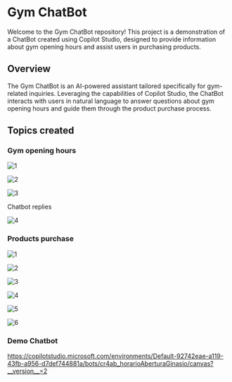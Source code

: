 # Gym ChatBot
Welcome to the Gym ChatBot repository! This project is a demonstration of a ChatBot created using Copilot Studio, designed to provide information about gym opening hours and assist users in purchasing products.

## Overview
The Gym ChatBot is an AI-powered assistant tailored specifically for gym-related inquiries. Leveraging the capabilities of Copilot Studio, the ChatBot interacts with users in natural language to answer questions about gym opening hours and guide them through the product purchase process.

## Topics created

### Gym opening hours

![1](https://github.com/zepedromvramiao/Portfolio/assets/60276332/b3877f04-75cb-457e-bcc2-752b03d30ac4)

![2](https://github.com/zepedromvramiao/Portfolio/assets/60276332/a8167b5e-5b5a-4154-a80c-b226549ae07d)

![3](https://github.com/zepedromvramiao/Portfolio/assets/60276332/6231e62d-a61a-4923-9cc0-72a5f2d06b26)

Chatbot replies

![4](https://github.com/zepedromvramiao/Portfolio/assets/60276332/c1721fb6-3c89-4f11-8d83-31a9b3c47b95)

### Products purchase

![1](https://github.com/zepedromvramiao/Portfolio/assets/60276332/4fed8969-3016-4a25-b0fe-e0330c835c14)

![2](https://github.com/zepedromvramiao/Portfolio/assets/60276332/a638b30d-d864-4df8-a799-cb0a7a2a6ebd)

![3](https://github.com/zepedromvramiao/Portfolio/assets/60276332/f3132e47-bc3c-4855-ac5b-3b27381bb1f9)

![4](https://github.com/zepedromvramiao/Portfolio/assets/60276332/eba5fc79-3eb7-4e06-aacd-a7829650b20d)

![5](https://github.com/zepedromvramiao/Portfolio/assets/60276332/95b52c3e-baac-43e4-9b94-7253433006d5)

![6](https://github.com/zepedromvramiao/Portfolio/assets/60276332/40e64992-8137-4f14-97a9-ad4ff67e7a23)


### Demo Chatbot

https://copilotstudio.microsoft.com/environments/Default-92742eae-a119-43fb-a956-d7def744881a/bots/cr4ab_horarioAberturaGinasio/canvas?__version__=2


